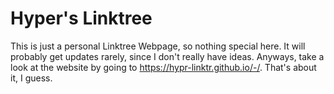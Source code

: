 # Hyper's Linktree

This is just a personal Linktree Webpage, so nothing special here. It will probably get updates rarely, since I don't really have ideas. Anyways, take a look at the website by going to https://hypr-linktr.github.io/-/. That's about it, I guess.
